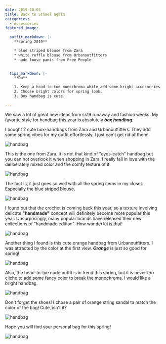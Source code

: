 ```yaml
---
date: 2019-10-03
title: Back to School again
categories:
  - Accessories
featured_image: 

  outfit_markdown: |-
    **spring 2019**

    * blue striped blouse from Zara
    * white ruffle blouse from Urbanoutfitters
    * nude loose pants from Free People
 

  tips_markdown: |-
    **Do**

    1. Keep a head-to-toe monochroma while add some bright accesorries.
    2. Choose bright colors for spring look.
    3. Box handbag is cute.

---
```

We saw a lot of great new ideas from ss19 runaway and fashion weeks. My favorite style for handbag this year is absolutely ***box handbag***.   

I bought 2 cute box-handbags from Zara and Urbanoutfitters. They add some spring vibes for my outfit effortlessly. I just can't get rid of them!    

![handbag](https://source.unsplash.com/tyGgYX06qy4)

This is the one from Zara. It is not that kind of "eyes-catch" handbag but you can not overlook it when shopping in Zara. I really fall in love with the deliberately mixed color and the comfy texture of it.

![handbag](https://source.unsplash.com/eKBheEtwx8M)

The fact is, it just goes so well with all the spring items in my closet. Especially the blue striped blouse. 

![handbag](https://source.unsplash.com/mO5zDyq21yc)

I found out that the crochet is coming back this year, so a texture involving delicate **"handmade"** concept will definitely become more popular this year. Unsurprisingly, many popular brands have released their new collections of "handmade edition". How wonderful is that!    

![handbag](https://source.unsplash.com/TaOaXgusSNo)

Another thing I found is this cute orange handbag from Urbanoutfitters. I was attracted by the color at the first view. ***Orange*** is just so good for spring!

![handbag](https://source.unsplash.com/6zsk2BYqQhI)

Also, the head-to-toe nude outfit is in trend this spring, but it is never too cliche to add some fancy color to break the monochroma. I would like a bright handbag.    

![handbag](https://source.unsplash.com/JlXaq0zTI_g)

Don't forget the shoes! I chose a pair of orange string sandal to match the color of the bag! Cute, isn't it?  

![handbag](https://source.unsplash.com/HRQbI75HkZY)

Hope you will find your personal bag for this spring!  

![handbag](https://source.unsplash.com/jn4Rwm8bfyA)

